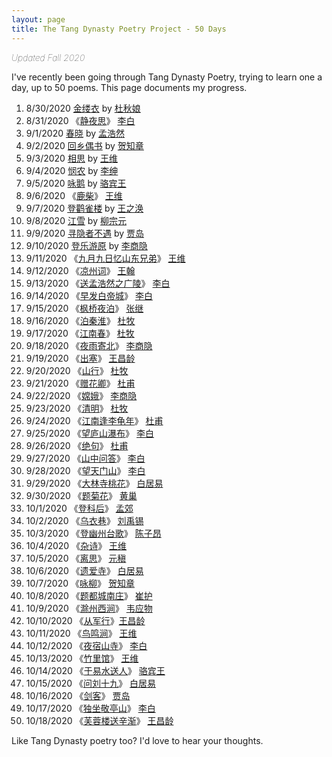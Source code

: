 ```yaml
---
layout: page
title: The Tang Dynasty Poetry Project - 50 Days
---
```


<span style="font-weight: lighter;">*Updated Fall 2020*</span>

I've recently been going through Tang Dynasty Poetry, trying to learn
one a day, up to 50 poems. This page documents my progress.

1. 8/30/2020 [金缕衣](/projects/tang-dynasty-poetry/du-qiu-niang/jin-lv-yi) by [杜秋娘](/tag/杜秋娘)
1. 8/31/2020 《[静夜思](/projects/tang-dynasty-poetry/li-bai/jing-ye-si)》 [李白](/tag/李白)
1. 9/1/2020 [春晓](/projects/tang-dynasty-poetry/meng-hao-ran/chun-xiao)	by [孟浩然](/tag/孟浩然)
1. 9/2/2020 [回乡偶书](/projects/tang-dynasty-poetry/he-zhi-zhang/hui-xiang-ou-shu) by [贺知章](/tag/贺知章)
1. 9/3/2020 [相思](/projects/tang-dynasty-poetry/wang-wei/xiang-si) by [王维](/tag/王维)
1. 9/4/2020 [悯农](/projects/tang-dynasty-poetry/li-shen/min-nong) by [李绅](/tag/李绅)
1. 9/5/2020	[咏鹅](/projects/tang-dynasty-poetry/luo-bin-wang/yong-e) by [骆宾王](/tag/骆宾王)
1. 9/6/2020	《[鹿柴](/projects/tang-dynasty-poetry/wang-wei/lv-zhai)》 [王维](/tag/王维)
1. 9/7/2020	[登鹳雀楼](/projects/tang-dynasty-poetry/wang-zhi-huan/deng-guan-que-lou) by [王之涣](/tag/王之涣)
1. 9/8/2020	[江雪](/projects/tang-dynasty-poetry/liu-zong-yuan/jiang-xue) by [柳宗元](/tag/柳宗元)
1. 9/9/2020	[寻隐者不遇](/projects/tang-dynasty-poetry/jia-dao/xun-yin-zhe-bu-yu) by [贾岛](/tag/贾岛)
1. 9/10/2020 [登乐游原](/projects/tang-dynasty-poetry/li-shang-yin/deng-le-you-yuan) by [李商隐](/tag/李商隐)
1. 9/11/2020 《[九月九日忆山东兄弟](/projects/tang-dynasty-poetry/wang-wei/jiu-yue-jiu-ri-yi-shan-dong-xiong-di)》 [王维](/tag/王维)
1. 9/12/2020 《[凉州词](/projects/tang-dyanasty-poetry/wang-han/liang-zhou-ci)》 [王翰](/tag/王翰)
1. 9/13/2020 《[送孟浩然之广陵](/projects/tang-dyanasty-poetry/li-bai/song-meng-hao-ran-zhi-guang-ling)》 [李白](/tag/李白)
1. 9/14/2020 《[早发白帝城](/projects/tang-dyanasty-poetry/li-bai/zao-fa-bai-di-cheng)》 [李白](/tag/李白)
1. 9/15/2020 《[枫桥夜泊](/projects/tang-dyanasty-poetry/zhang-ji/feng-qiao-ye-bo)》 [张继](/tag/张继)
1. 9/16/2020 《[泊秦淮](/projects/tang-dyanasty-poetry/du-mu/bo-qin-huai)》 [杜牧](/tag/杜牧)
1. 9/17/2020 《[江南春](/projects/tang-dyanasty-poetry/du-mu/jiang-nan-chun)》 [杜牧](/tag/杜牧)
1. 9/18/2020 《[夜雨寄北](/projects/tang-dynasty-poetry/yu-shang-yin/ye-yu-ji-bei)》 [李商隐](/tag/李商隐)
1. 9/19/2020 《[出塞](/projects/tang-dynasty-poetry/wang-chang-ling/chu-sai)》 [王昌龄](/tag/王昌龄)
1. 9/20/2020 《[山行](/projects/tang-dynasty-poetry/du-mu/san-xing)》 [杜牧](/tag/杜牧)
1. 9/21/2020 《[赠花卿](/projects/tang-dynasty-poetry/du-fu/zeng-hua-qing)》 [杜甫](/tag/杜甫)
1. 9/22/2020 《[嫦娥](/projects/tang-dynasty-poetry/li-shang-yin/chang-e)》 [李商隐](/tag/李商隐)
1. 9/23/2020 《[清明](/projects/tang-dynasty-poetry/du-mu/qing-ming)》 [杜牧](/tag/杜牧)
1. 9/24/2020 《[江南逢李龟年](/projects/tang-dynasty-poetry/du-fu/jiang-nan-feng-li-gui-nian)》 [杜甫](/tag/杜甫)
1. 9/25/2020 《[望庐山瀑布](/projects/tang-dyanasty-poetry/li-bai/wang-lu-shan-bu-pu)》 [李白](/tag/李白)
1. 9/26/2020 《[绝句](/projects/tang-dynasty-poetry/du-fu/jue-ju)》 [杜甫](/tag/杜甫)
1. 9/27/2020 《[山中问答](/projects/tang-dyanasty-poetry/li-bai/shan-zhong-wen-da)》 [李白](/tag/李白)
1. 9/28/2020 《[望天门山](/projects/tang-dyanasty-poetry/li-bai/wang-tian-men-shan)》 [李白](/tag/李白)
1. 9/29/2020 《[大林寺桃花](/projects/tang-dynasty-poetry/bai-ju-yi/da-lin-si-tao-hua)》 [白居易](/tag/白居易)
1. 9/30/2020 《[题菊花](/projects/tang-dynasty-poetry/huang-chao/ti-ju-hua)》 [黄巢](/tag/黄巢)
1. 10/1/2020 《[登科后](/projects/tang-dynasty-poetry/meng-jiao/deng-ke-hou)》 [孟郊](/tag/孟郊)
1. 10/2/2020 《[乌衣巷](/projects/tang-dynasty-poetry/liu-yu-xi/wu-yi-xiang)》 [刘禹锡](/tag/刘禹锡)
1. 10/3/2020 《[登幽州台歌](/projects/tang-dynasty-poetry/chen-zi-ang/deng-you-zhou-tai-ge)》 [陈子昂](/tag/陈子昂)
1. 10/4/2020 《[杂诗](/projects/tang-dynasty-poetry/wang-wei/za-shi)》 [王维](/tag/王维)
1. 10/5/2020 《[离思](/projects/tang-dynasty-poetry/yuan-zhen/li-si)》 [元稹](/tag/元稹)
1. 10/6/2020 《[遗爱寺](/projects/tang-dynasty-poetry/bai-ju-yi/yi-ai-si)》 [白居易](/tag/白居易)
1. 10/7/2020 《[咏柳](/projects/tang-dynasty-poetry/he-zhi-zhang/yong-liu)》 [贺知章](/tag/贺知章)
1. 10/8/2020 《[题都城南庄](/projects/tang-dynasty-poetry/cui-hu/ti-du-cheng-nan-zhuang)》 [崔护](/tag/崔护)
1. 10/9/2020 《[滁州西涧](/projects/tang-dynasty-poetry/wei-ying-wu/chu-zhou-xin-jian)》 [韦应物](/tag/韦应物)
1. 10/10/2020 《[从军行](/projects/tang-dynasty-poetry/wang-chang-ling/cong-jun-xing)》[王昌龄](/tag/王昌龄)
1. 10/11/2020 《[鸟鸣涧](/projects/tang-dynasty-poetry/wang-wei/niao-ming-jian)》 [王维](/tag/王维)
1. 10/12/2020 《[夜宿山寺](/projects/tang-dynasty-poetry/li-bai/ye-su-shan-si)》 [李白](/tag/李白)
1. 10/13/2020 《[竹里馆](/projects/tang-dynasty-poetry/wang-wei/zhu-li-guan)》 [王维](/tag/王维)
1. 10/14/2020 《[于易水送人](/projects/tang-dynasty-poetry/luo-bin-wang/yu-yi-shui-song-ren)》 [骆宾王](/tag/骆宾王)
1. 10/15/2020 《[问刘十九](/projects/tang-dynasty-poetry/bai-ju-yi/wen-liu-shi-jiu)》 [白居易](/tag/白居易)
1. 10/16/2020 《[剑客](/projects/tang-dynasty-poetry/jia-dao/jian-ke)》 [贾岛](/tag/贾岛)
1. 10/17/2020 《[独坐敬亭山](/projects/tang-dynasty-poetry/li-bai/du-zuo-jing-ting-shan)》 [李白](/tag/李白)
1. 10/18/2020 《[芙蓉楼送辛渐](/projects/tang-dynasty-poetry/wang-chang-ling/fu-rong-lou-song-xin-jian)》 [王昌龄](/tag/王昌龄)

Like Tang Dynasty poetry too? I'd love to hear your thoughts.
